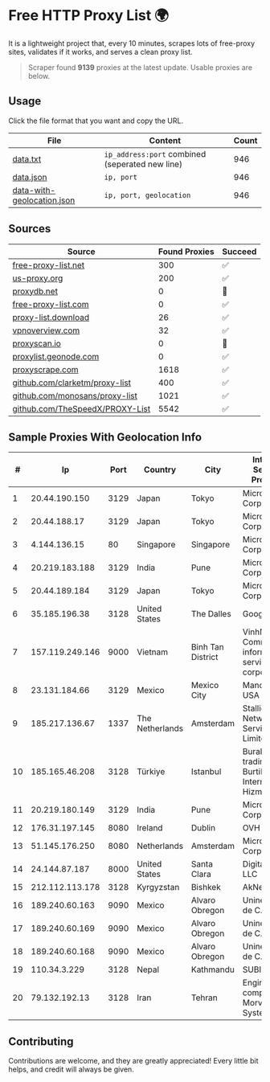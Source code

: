 
# Free HTTP Proxy List 🌍

It is a lightweight project that, every 10 minutes, scrapes lots of free-proxy sites, validates if it works, and serves a clean proxy list.


> Scraper found **9139** proxies at the latest update. Usable proxies are below.

## Usage

Click the file format that you want and copy the URL.


|File|Content|Count|
|----|-------|-----|
|[data.txt](https://raw.githubusercontent.com/themiralay/Proxy-List-World/master/data.txt)|`ip_address:port` combined (seperated new line)|946|
|[data.json](https://raw.githubusercontent.com/themiralay/Proxy-List-World/master/data.json)|`ip, port`|946|
|[data-with-geolocation.json](https://raw.githubusercontent.com/themiralay/Proxy-List-World/master/data-with-geolocation.json)|`ip, port, geolocation`|946|

## Sources

|Source|Found Proxies|Succeed|
|------|-------------|-------|
|[free-proxy-list.net](https://free-proxy-list.net)|300|✅|
|[us-proxy.org](https://www.us-proxy.org)|200|✅|
|[proxydb.net](http://proxydb.net)|0|🚫|
|[free-proxy-list.com](https://free-proxy-list.com/?page=&port=&type%5B%5D=http&type%5B%5D=https&up_time=0&search=Search)|0|✅|
|[proxy-list.download](https://www.proxy-list.download/HTTP)|26|✅|
|[vpnoverview.com](https://vpnoverview.com/privacy/anonymous-browsing/free-proxy-servers)|32|✅|
|[proxyscan.io](https://www.proxyscan.io)|0|🚫|
|[proxylist.geonode.com](https://proxylist.geonode.com/api/proxy-list?limit=300&page=1&sort_by=lastChecked&sort_type=desc&protocols=http,https)|0|✅|
|[proxyscrape.com](https://api.proxyscrape.com/v2/?request=displayproxies&protocol=http&timeout=10000&country=all&ssl=all&anonymity=all)|1618|✅|
|[github.com/clarketm/proxy-list](https://raw.githubusercontent.com/clarketm/proxy-list/master/proxy-list-raw.txt)|400|✅|
|[github.com/monosans/proxy-list](https://raw.githubusercontent.com/monosans/proxy-list/main/proxies/http.txt)|1021|✅|
|[github.com/TheSpeedX/PROXY-List](https://raw.githubusercontent.com/TheSpeedX/PROXY-List/master/http.txt)|5542|✅|


## Sample Proxies With Geolocation Info

|#|Ip|Port|Country|City|Internet Service Provider|
|-|--|----|-------|----|-------------------------|
|1|20.44.190.150|3129|Japan|Tokyo|Microsoft Corporation|
|2|20.44.188.17|3129|Japan|Tokyo|Microsoft Corporation|
|3|4.144.136.15|80|Singapore|Singapore|Microsoft Corporation|
|4|20.219.183.188|3129|India|Pune|Microsoft Corporation|
|5|20.44.189.184|3129|Japan|Tokyo|Microsoft Corporation|
|6|35.185.196.38|3128|United States|The Dalles|Google LLC|
|7|157.119.249.146|9000|Vietnam|Binh Tan District|VinhNam Commercial informatics service corporation|
|8|23.131.184.66|3129|Mexico|Mexico City|Manchitas USA Corp|
|9|185.217.136.67|1337|The Netherlands|Amsterdam|Stallion Network Services Limited|
|10|185.165.46.208|3128|Türkiye|Istanbul|Burak Buylu trading as BurtiNET Internet Hizmetleri|
|11|20.219.180.149|3129|India|Pune|Microsoft Corporation|
|12|176.31.197.145|8080|Ireland|Dublin|OVH SAS|
|13|51.145.176.250|8080|Netherlands|Amsterdam|Microsoft Corporation|
|14|24.144.87.187|8000|United States|Santa Clara|DigitalOcean, LLC|
|15|212.112.113.178|3128|Kyrgyzstan|Bishkek|AkNet|
|16|189.240.60.163|9090|Mexico|Alvaro Obregon|Uninet S.A. de C.V.|
|17|189.240.60.169|9090|Mexico|Alvaro Obregon|Uninet S.A. de C.V.|
|18|189.240.60.168|9090|Mexico|Alvaro Obregon|Uninet S.A. de C.V.|
|19|110.34.3.229|3128|Nepal|Kathmandu|SUBISU C7|
|20|79.132.192.13|3128|Iran|Tehran|Engineering company Morva System Plc.|



## Contributing

Contributions are welcome, and they are greatly appreciated! Every
little bit helps, and credit will always be given.

